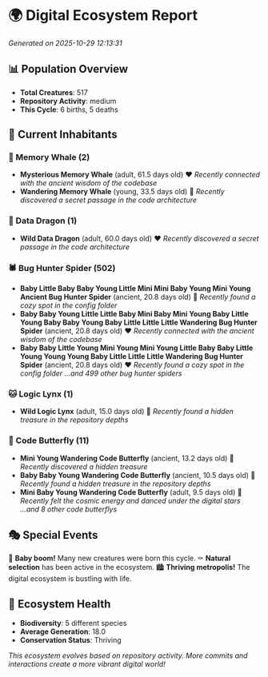 # 🌍 Digital Ecosystem Report
*Generated on 2025-10-29 12:13:31*

## 📊 Population Overview
- **Total Creatures**: 517
- **Repository Activity**: medium
- **This Cycle**: 6 births, 5 deaths

## 👥 Current Inhabitants

### 🐋 Memory Whale (2)
- **Mysterious Memory Whale** (adult, 61.5 days old) ❤️
  *Recently connected with the ancient wisdom of the codebase*
- **Wandering Memory Whale** (young, 33.5 days old) 💛
  *Recently discovered a secret passage in the code architecture*

### 🐉 Data Dragon (1)
- **Wild Data Dragon** (adult, 60.0 days old) ❤️
  *Recently discovered a secret passage in the code architecture*

### 🕷️ Bug Hunter Spider (502)
- **Baby Little Baby Baby Young Little Mini Mini Baby Young Mini Young Ancient Bug Hunter Spider** (ancient, 20.8 days old) 💛
  *Recently found a cozy spot in the config folder*
- **Baby Baby Young Little Little Baby Mini Baby Mini Young Baby Little Young Baby Baby Young Baby Little Little Little Wandering Bug Hunter Spider** (ancient, 20.8 days old) ❤️
  *Recently connected with the ancient wisdom of the codebase*
- **Baby Baby Little Young Mini Young Mini Young Little Baby Baby Little Young Young Young Baby Little Little Little Wandering Bug Hunter Spider** (ancient, 20.8 days old) ❤️
  *Recently found a cozy spot in the config folder*
  *...and 499 other bug hunter spiders*

### 🐱 Logic Lynx (1)
- **Wild Logic Lynx** (adult, 15.0 days old) 💛
  *Recently found a hidden treasure in the repository depths*

### 🦋 Code Butterfly (11)
- **Mini Young Wandering Code Butterfly** (ancient, 13.2 days old) 💛
  *Recently discovered a hidden treasure*
- **Baby Baby Young Wandering Code Butterfly** (ancient, 10.5 days old) 💚
  *Recently found a hidden treasure in the repository depths*
- **Mini Baby Young Wandering Code Butterfly** (adult, 9.5 days old) 💚
  *Recently felt the cosmic energy and danced under the digital stars*
  *...and 8 other code butterflys*

## 🎭 Special Events

🎉 **Baby boom!** Many new creatures were born this cycle.
⚰️ **Natural selection** has been active in the ecosystem.
🏙️ **Thriving metropolis!** The digital ecosystem is bustling with life.

## 🔬 Ecosystem Health
- **Biodiversity**: 5 different species
- **Average Generation**: 18.0
- **Conservation Status**: Thriving

*This ecosystem evolves based on repository activity. More commits and interactions create a more vibrant digital world!*